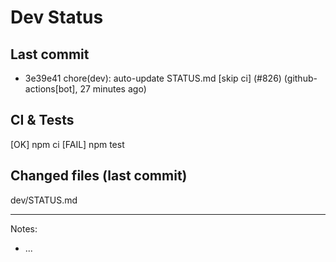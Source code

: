 # Dev Status

## Last commit
- 3e39e41 chore(dev): auto-update STATUS.md [skip ci] (#826) (github-actions[bot], 27 minutes ago)
## CI & Tests
[OK] npm ci
[FAIL] npm test

## Changed files (last commit)
dev/STATUS.md

---
Notes:
- ...
